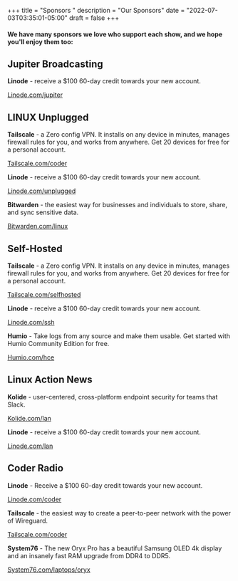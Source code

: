 +++
title = "Sponsors "
description = "Our Sponsors"
date = "2022-07-03T03:35:01-05:00"
draft = false
+++
#### We have many sponsors we love who support each show, and we hope you'll enjoy them too:

## Jupiter Broadcasting
**Linode** - receive a $100 60-day credit towards your new account.

[Linode.com/jupiter](https://linode.com/jupiter)

## LINUX Unplugged

**Tailscale** - a Zero config VPN. It installs on any device in minutes, manages firewall rules for you, and works from anywhere. Get 20 devices for free for a personal account.

<!-- Note: this link intentionally points to Coder. Tailscale no longer providing unique URLs, thus using Coder url for Unplugged -->
[Tailscale.com/coder](https://tailscale.com/coder)

**Linode** - receive a $100 60-day credit towards your new account.

[Linode.com/unplugged](https://linode.com/unplugged)

**Bitwarden** - the easiest way for businesses and individuals to store, share, and sync sensitive data.

[Bitwarden.com/linux](https://bitwarden.com/linux)

## Self-Hosted

**Tailscale** - a Zero config VPN. It installs on any device in minutes, manages firewall rules for you, and works from anywhere. Get 20 devices for free for a personal account.

[Tailscale.com/selfhosted](https://tailscale.com/selfhosted)

**Linode** - receive a $100 60-day credit towards your new account.

[Linode.com/ssh](https://linode.com/ssh)

**Humio** - Take logs from any source and make them usable. Get started with Humio Community Edition for free.

[Humio.com/hce](https://humio.com/hce)

## Linux Action News

**Kolide** - user-centered, cross-platform endpoint security for teams that Slack.

[Kolide.com/lan](https://kolide.com/lan)


**Linode** - receive a $100 60-day credit towards your new account.

[Linode.com/lan](https://linode.com/lan)


## Coder Radio


**Linode** - Receive a $100 60-day credit towards your new account.

[Linode.com/coder](https://linode.com/coder)

**Tailscale** - the easiest way to create a peer-to-peer network with the power of Wireguard.

[Tailscale.com/coder](https://tailscale.com/coder)

**System76** - The new Oryx Pro has a beautiful Samsung OLED 4k display and an insanely fast RAM upgrade from DDR4 to DDR5.

[System76.com/laptops/oryx](https://system76.com/laptops/oryx)

